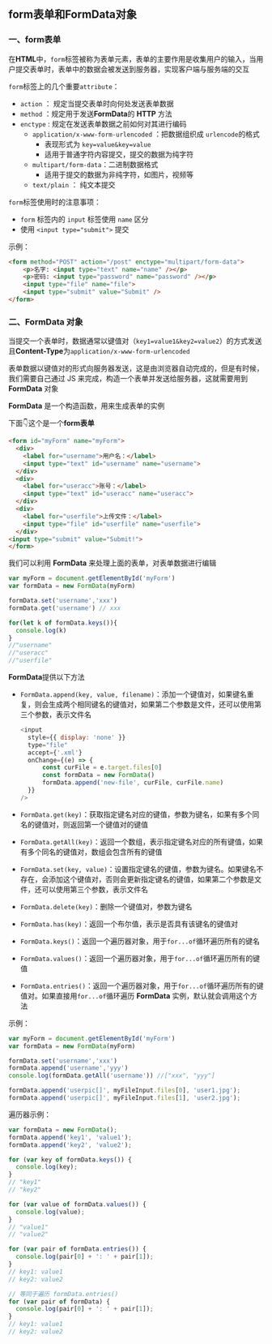 ## form表单和FormData对象

### 一、form表单

在**HTML**中，`form`标签被称为表单元素，表单的主要作用是收集用户的输入，当用户提交表单时，表单中的数据会被发送到服务器，实现客户端与服务端的交互

`form`标签上的几个重要`attribute`：

- `action` ： 规定当提交表单时向何处发送表单数据<!--也就是填写提交地址-->
- `method` ：规定用于发送**FormData**的 **HTTP** 方法<!--post、get-->
- `enctype` : 规定在发送表单数据之前如何对其进行编码<!--默认值是application/x-www-form-urlencoded-->
  - `application/x-www-form-urlencoded` ：把数据组织成 `urlencode`的格式
    - 表现形式为 `key=value&key=value`
    - 适用于普通字符内容提交，提交的数据为纯字符
  - `multipart/form-data`：二进制数据格式
    - 适用于提交的数据为非纯字符，如图片，视频等
  - `text/plain` ： 纯文本提交

`form`标签使用时的注意事项：

- `form` 标签内的 `input` 标签使用 `name` 区分
- 使用 `<input type="submit">` 提交

示例：

```html
<form method="POST" action="/post" enctype="multipart/form-data">
    <p>名字: <input type="text" name="name" /></p>
    <p>密码: <input type="password" name="password" /></p>
    <input type="file" name="file">
    <input type="submit" value="Submit" />
</form>
```

### 二、FormData 对象

当提交一个表单时，数据通常以键值对（`key1=value1&key2=value2`）的方式发送且**Content-Type**为`application/x-www-form-urlencoded`

表单数据以键值对的形式向服务器发送，这是由浏览器自动完成的，但是有时候，我们需要自己通过 JS 来完成，构造一个表单并发送给服务器，这就需要用到 **FormData** 对象

**FormData** 是一个构造函数，用来生成表单的实例

下面👇这个是一个**form表单**

```html
<form id="myForm" name="myForm">
  <div>
    <label for="username">用户名：</label>
    <input type="text" id="username" name="username">
  </div>
  <div>
    <label for="useracc">账号：</label>
    <input type="text" id="useracc" name="useracc">
  </div>
  <div>
    <label for="userfile">上传文件：</label>
    <input type="file" id="userfile" name="userfile">
  </div>
<input type="submit" value="Submit!">
</form>

```

我们可以利用 **FormData** 来处理上面的表单，对表单数据进行编辑

```js
var myForm = document.getElementById('myForm')
var formData = new FormData(myForm)

formData.set('username','xxx')
formData.get('username') // xxx

for(let k of formData.keys()){
  console.log(k)
}
//"username"
//"useracc"
//"userfile"

```

**FormData**提供以下方法

- `FormData.append(key, value, filename)`：添加一个键值对，如果键名重复，则会生成两个相同键名的键值对，如果第二个参数是文件，还可以使用第三个参数，表示文件名 <!--比较常用-->

  ```js
  <input 
    style={{ display: 'none' }} 
    type="file" 
    accept={'.xml'} 
    onChange={(e) => { 
        const curFile = e.target.files[0]
        const formData = new FormData()
        formData.append('new-file', curFile, curFile.name)
    }}
  />
  ```

- `FormData.get(key)`：获取指定键名对应的键值，参数为键名，如果有多个同名的键值对，则返回第一个键值对的键值

- `FormData.getAll(key)`：返回一个数组，表示指定键名对应的所有键值，如果有多个同名的键值对，数组会包含所有的键值

- `FormData.set(key, value)`：设置指定键名的键值，参数为键名。如果键名不存在，会添加这个键值对，否则会更新指定键名的键值，如果第二个参数是文件，还可以使用第三个参数，表示文件名

- `FormData.delete(key)`：删除一个键值对，参数为键名

- `FormData.has(key)`：返回一个布尔值，表示是否具有该键名的键值对

- `FormData.keys()`：返回一个遍历器对象，用于`for...of`循环遍历所有的键名

- `FormData.values()`：返回一个遍历器对象，用于`for...of`循环遍历所有的键值

- `FormData.entries()`：返回一个遍历器对象，用于`for...of`循环遍历所有的键值对。如果直接用`for...of`循环遍历 **FormData** 实例，默认就会调用这个方法

示例：

```js
var myForm = document.getElementById('myForm')
var formData = new FormData(myForm)

formData.set('username','xxx')
formData.append('username','yyy')
console.log(formData.getAll('username')) //["xxx", "yyy"]

formData.append('userpic[]', myFileInput.files[0], 'user1.jpg');
formData.append('userpic[]', myFileInput.files[1], 'user2.jpg');

```

遍历器示例：

```js
var formData = new FormData();
formData.append('key1', 'value1');
formData.append('key2', 'value2');

for (var key of formData.keys()) {
  console.log(key);
}
// "key1"
// "key2"

for (var value of formData.values()) {
  console.log(value);
}
// "value1"
// "value2"

for (var pair of formData.entries()) {
  console.log(pair[0] + ': ' + pair[1]);
}
// key1: value1
// key2: value2

// 等同于遍历 formData.entries()
for (var pair of formData) {
  console.log(pair[0] + ': ' + pair[1]);
}
// key1: value1
// key2: value2

```

